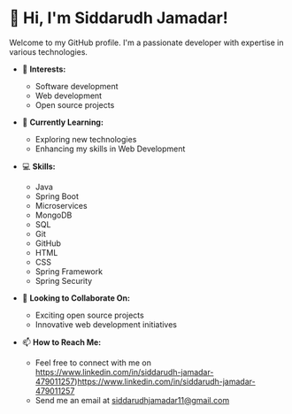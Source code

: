 # 👋 Hi, I'm Siddarudh Jamadar!

Welcome to my GitHub profile. I'm a passionate developer with expertise in various technologies.

- 👀 **Interests:**
  - Software development
  - Web development
  - Open source projects

- 🌱 **Currently Learning:**
  - Exploring new technologies
  - Enhancing my skills in Web Development

- 💻 **Skills:**
  - Java
  - Spring Boot
  - Microservices
  - MongoDB
  - SQL
  - Git
  - GitHub
  - HTML
  - CSS
  - Spring Framework
  - Spring Security

- 💞️ **Looking to Collaborate On:**
  - Exciting open source projects
  - Innovative web development initiatives

- 📫 **How to Reach Me:**
  - Feel free to connect with me on https://www.linkedin.com/in/siddarudh-jamadar-479011257)https://www.linkedin.com/in/siddarudh-jamadar-479011257
  - Send me an email at siddarudhjamadar11@gmail.com
